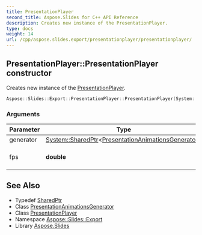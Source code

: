 ```yaml
---
title: PresentationPlayer
second_title: Aspose.Slides for C++ API Reference
description: Creates new instance of the PresentationPlayer.
type: docs
weight: 14
url: /cpp/aspose.slides.export/presentationplayer/presentationplayer/
---
```

## PresentationPlayer::PresentationPlayer constructor


Creates new instance of the [PresentationPlayer](../).

```cpp
Aspose::Slides::Export::PresentationPlayer::PresentationPlayer(System::SharedPtr<PresentationAnimationsGenerator> generator, double fps)
```


### Arguments

| Parameter | Type | Description |
| --- | --- | --- |
| generator | [System::SharedPtr](../../../system/sharedptr/)\<[PresentationAnimationsGenerator](../../presentationanimationsgenerator/)\> |  |
| fps | **double** | Frames per second (FPS) |

## See Also

* Typedef [SharedPtr](../../../system/sharedptr/)
* Class [PresentationAnimationsGenerator](../../presentationanimationsgenerator/)
* Class [PresentationPlayer](../)
* Namespace [Aspose::Slides::Export](../../)
* Library [Aspose.Slides](../../../)

